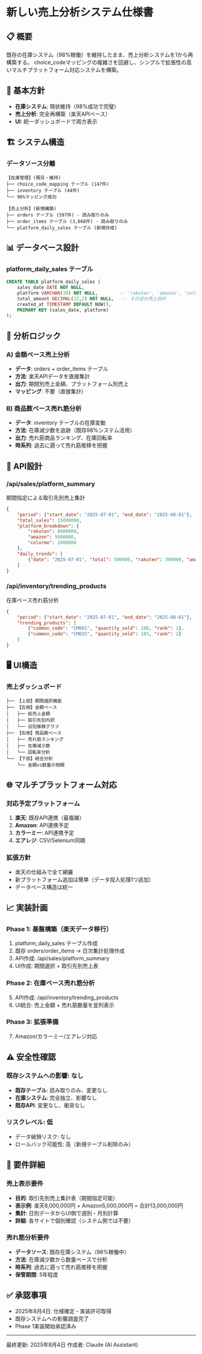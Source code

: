 # 新しい売上分析システム仕様書

## 📋 概要

既存の在庫システム（98%稼働）を維持したまま、売上分析システムを1から再構築する。
choice_codeマッピングの複雑さを回避し、シンプルで拡張性の高いマルチプラットフォーム対応システムを構築。

## 🎯 基本方針

- **在庫システム**: 現状維持（98%成功で完璧）
- **売上分析**: 完全再構築（楽天APIベース）
- **UI**: 統一ダッシュボードで両方表示

## 🏗️ システム構造

### データソース分離
```
【在庫管理】(既存・維持)
├── choice_code_mapping テーブル (147件)
├── inventory テーブル (44件)
└── 98%マッピング成功

【売上分析】(新規構築)
├── orders テーブル (597件) - 読み取りのみ
├── order_items テーブル (3,068件) - 読み取りのみ
└── platform_daily_sales テーブル (新規作成)
```

## 📊 データベース設計

### platform_daily_sales テーブル
```sql
CREATE TABLE platform_daily_sales (
    sales_date DATE NOT NULL,
    platform VARCHAR(20) NOT NULL,        -- 'rakuten', 'amazon', 'colorme', 'airegi'
    total_amount DECIMAL(12,2) NOT NULL,   -- その日の売上合計
    created_at TIMESTAMP DEFAULT NOW(),
    PRIMARY KEY (sales_date, platform)
);
```

## 🔄 分析ロジック

### A) 金額ベース売上分析
- **データ**: orders + order_items テーブル
- **方法**: 楽天APIデータを直接集計
- **出力**: 期間別売上金額、プラットフォーム別売上
- **マッピング**: 不要（直接集計）

### B) 商品数ベース売れ筋分析
- **データ**: inventory テーブルの在庫変動
- **方法**: 在庫減少数を追跡（既存98%システム活用）
- **出力**: 売れ筋商品ランキング、在庫回転率
- **時系列**: 過去に遡って売れ筋推移を把握

## 🚀 API設計

### /api/sales/platform_summary
期間指定による取引先別売上集計
```json
{
    "period": {"start_date": "2025-07-01", "end_date": "2025-08-01"},
    "total_sales": 15000000,
    "platform_breakdown": {
        "rakuten": 8000000,
        "amazon": 5000000, 
        "colorme": 2000000
    },
    "daily_trends": [
        {"date": "2025-07-01", "total": 500000, "rakuten": 300000, "amazon": 150000}
    ]
}
```

### /api/inventory/trending_products
在庫ベース売れ筋分析
```json
{
    "period": {"start_date": "2025-07-01", "end_date": "2025-08-01"},
    "trending_products": [
        {"common_code": "CM001", "quantity_sold": 206, "rank": 1},
        {"common_code": "CM025", "quantity_sold": 185, "rank": 2}
    ]
}
```

## 🖥️ UI構造

### 売上ダッシュボード
```
├── 【上部】期間選択機能
├── 【左側】金額ベース
│   ├── 総売上金額
│   ├── 取引先別内訳
│   └── 日別推移グラフ
├── 【右側】商品数ベース  
│   ├── 売れ筋ランキング
│   ├── 在庫減少数
│   └── 回転率分析
└── 【下部】統合分析
    └── 金額vs数量の相関
```

## 🌐 マルチプラットフォーム対応

### 対応予定プラットフォーム
1. **楽天**: 既存API連携（最複雑）
2. **Amazon**: API連携予定
3. **カラーミー**: API連携予定
4. **エアレジ**: CSV/Selenium同期

### 拡張方針
- 楽天の仕組みで全て網羅
- 新プラットフォーム追加は簡単（データ投入処理1つ追加）
- データベース構造は統一

## 📈 実装計画

### Phase 1: 基盤構築（楽天データ移行）
1. platform_daily_sales テーブル作成
2. 既存 orders/order_items → 日次集計処理作成
3. API作成: /api/sales/platform_summary
4. UI作成: 期間選択 + 取引先別売上表

### Phase 2: 在庫ベース売れ筋分析
5. API作成: /api/inventory/trending_products
6. UI統合: 売上金額 + 売れ筋数量を並列表示

### Phase 3: 拡張準備
7. Amazon/カラーミー/エアレジ対応

## ⚠️ 安全性確認

### 既存システムへの影響: なし
- **既存テーブル**: 読み取りのみ、変更なし
- **在庫システム**: 完全独立、影響なし
- **既存API**: 変更なし、衝突なし

### リスクレベル: 低
- データ破損リスク: なし
- ロールバック可能性: 高（新規テーブル削除のみ）

## 📝 要件詳細

### 売上表示要件
- **目的**: 取引先別売上集計表（期間指定可能）
- **表示例**: 楽天8,000,000円 + Amazon5,000,000円 = 合計13,000,000円
- **集計**: 日別データからUI側で週別・月別計算
- **詳細**: 各サイトで個別確認（システム側では不要）

### 売れ筋分析要件
- **データソース**: 既存在庫システム（98%稼働中）
- **方法**: 在庫減少数から数量ベースで分析
- **時系列**: 過去に遡って売れ筋推移を把握
- **保管期間**: 5年程度

## ✅ 承認事項

- 2025年8月4日: 仕様確定・実装許可取得
- 既存システムへの影響調査完了
- Phase 1実装開始承認済み

---
最終更新: 2025年8月4日
作成者: Claude (AI Assistant)
